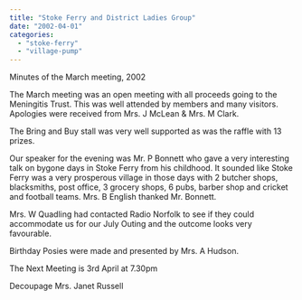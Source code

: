 ```yaml
---
title: "Stoke Ferry and District Ladies Group"
date: "2002-04-01"
categories: 
  - "stoke-ferry"
  - "village-pump"
---
```


Minutes of the March meeting, 2002

The March meeting was an open meeting with all proceeds going to the Meningitis Trust. This was well attended by members and many visitors. Apologies were received from Mrs. J McLean & Mrs. M Clark.

The Bring and Buy stall was very well supported as was the raffle with 13 prizes.

Our speaker for the evening was Mr. P Bonnett who gave a very interesting talk on bygone days in Stoke Ferry from his childhood. It sounded like Stoke Ferry was a very prosperous village in those days with 2 butcher shops, blacksmiths, post office, 3 grocery shops, 6 pubs, barber shop and cricket and football teams. Mrs. B English thanked Mr. Bonnett.

Mrs. W Quadling had contacted Radio Norfolk to see if they could accommodate us for our July Outing and the outcome looks very favourable.

Birthday Posies were made and presented by Mrs. A Hudson.

The Next Meeting is 3rd April at 7.30pm

Decoupage Mrs. Janet Russell
